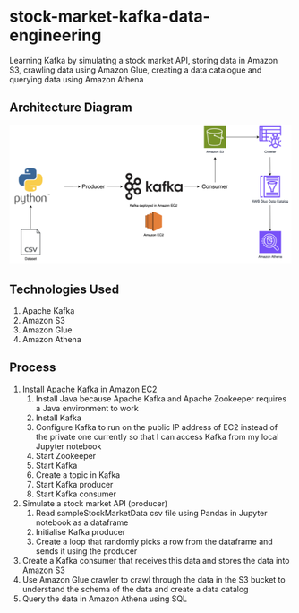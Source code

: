# stock-market-kafka-data-engineering

Learning Kafka by simulating a stock market API, storing data in Amazon S3, crawling data using Amazon Glue, creating a data catalogue and querying data using Amazon Athena

## Architecture Diagram

![Architecture Diagram](https://github.com/CCJH23/stock-market-kafka-data-engineering/blob/63e183b4ba0bc38f83a5dfa00b9e4a8658bf8760/img/ArchitectureDiagram.png)

## Technologies Used

1. Apache Kafka
2. Amazon S3
3. Amazon Glue
4. Amazon Athena

## Process

1. Install Apache Kafka in Amazon EC2
   1. Install Java because Apache Kafka and Apache Zookeeper requires a Java environment to work
   2. Install Kafka
   3. Configure Kafka to run on the public IP address of EC2 instead of the private one currently so that I can access Kafka from my local Jupyter notebook
   4. Start Zookeeper
   5. Start Kafka
   6. Create a topic in Kafka
   7. Start Kafka producer
   8. Start Kafka consumer
2. Simulate a stock market API (producer)
   1. Read sampleStockMarketData csv file using Pandas in Jupyter notebook as a dataframe
   2. Initialise Kafka producer
   3. Create a loop that randomly picks a row from the dataframe and sends it using the producer
3. Create a Kafka consumer that receives this data and stores the data into Amazon S3
4. Use Amazon Glue crawler to crawl through the data in the S3 bucket to understand the schema of the data and create a data catalog
5. Query the data in Amazon Athena using SQL
